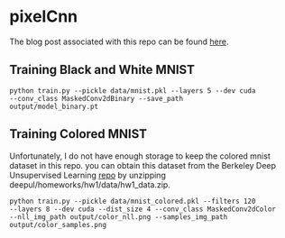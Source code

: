 # pixelCnn
The blog post associated with this repo can be found [here](https://ahernandez105.github.io/blogPosts/pixelCnn/pixelCnn.html).

## Training Black and White MNIST
<code>python train.py --pickle data/mnist.pkl --layers 5 --dev cuda --conv_class MaskedConv2dBinary --save_path output/model_binary.pt</code>

## Training Colored MNIST
Unfortunately, I do not have enough storage to keep the colored mnist dataset in this repo. you can obtain this dataset from the Berkeley Deep Unsupervised Learning [repo](https://github.com/rll/deepul) by unzipping deepul/homeworks/hw1/data/hw1_data.zip.

<code>python train.py --pickle data/mnist_colored.pkl --filters 120 --layers 8 --dev cuda --dist_size 4 --conv_class MaskedConv2dColor --nll_img_path output/color_nll.png --samples_img_path output/color_samples.png</code>